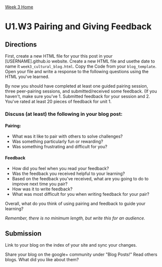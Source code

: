 [Week 3 Home](./)

# U1.W3 Pairing and Giving Feedback

## Directions

First, create a new HTML file for your this post in your [USERNAME].github.io website. Create a new HTML file and usethe date to name it `week3_cultural_blog.html`. Copy the Code from your `blog_template`. Open your file and write a response to the following questions using the HTML you've learned.

By now you should have completed at least one guided pairing session, three peer-pairing sessions, and submitted/received some feedback. 
(If you haven't, make sure you've 1. Submitted feedback for your session and 2. You've rated at least 20 pieces of feedback for unit 1. 

### Discuss (at least) the following in your blog post:
#### Pairing: 
- What was it like to pair with others to solve challenges?
- Was something particularly fun or rewarding?
- Was something frustrating and difficult for you?

#### Feedback
- How did you feel when you read your feedback? 
- Was the feedback you received helpful to your learning?
- Based on the feedback you've received, what are you going to 
do to improve next time you pair?
- How was it to write feedback? 
- What was most difficult for you when writing feedback for your pair?

Overall, what do you think of using pairing and feedback to guide your learning?

*Remember, there is no minimum length, but write this for an audience.*


## Submission
Link to your blog on the index of your site and sync your changes. 

Share your blog on the google+ community under "Blog Posts!" Read others blogs. What did you like about them? 
